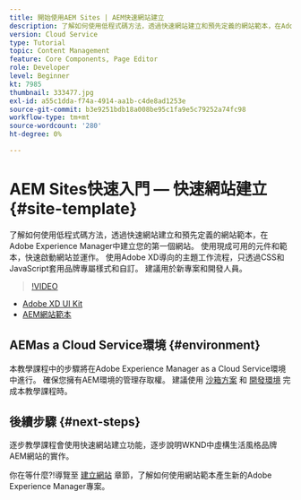 ```yaml
---
title: 開始使用AEM Sites | AEM快速網站建立
description: 了解如何使用低程式碼方法，透過快速網站建立和預先定義的網站範本，在Adobe Experience Manager中建立您的第一個網站。 使用現成可用的元件和範本，快速啟動網站並運作。 使用Adobe XD導向的主題工作流程，只透過CSS和JavaScript套用品牌專屬樣式和自訂。 建議用於新專案和開發人員。
version: Cloud Service
type: Tutorial
topic: Content Management
feature: Core Components, Page Editor
role: Developer
level: Beginner
kt: 7985
thumbnail: 333477.jpg
exl-id: a55c1dda-f74a-4914-aa1b-c4de8ad1253e
source-git-commit: b3e9251bdb18a008be95c1fa9e5c79252a74fc98
workflow-type: tm+mt
source-wordcount: '280'
ht-degree: 0%

---
```


# AEM Sites快速入門 — 快速網站建立 {#site-template}

了解如何使用低程式碼方法，透過快速網站建立和預先定義的網站範本，在Adobe Experience Manager中建立您的第一個網站。 使用現成可用的元件和範本，快速啟動網站並運作。 使用Adobe XD導向的主題工作流程，只透過CSS和JavaScript套用品牌專屬樣式和自訂。 建議用於新專案和開發人員。

>[!VIDEO](https://video.tv.adobe.com/v/333477?quality=12&learn=on)

* [Adobe XD UI Kit](https://github.com/adobe/aem-site-template-basic/blob/main/files/wireframe.xd)
* [AEM網站範本](https://github.com/adobe/aem-site-template-basic)

## AEMas a Cloud Service環境 {#environment}

本教學課程中的步驟將在Adobe Experience Manager as a Cloud Service環境中進行。 確保您擁有AEM環境的管理存取權。 建議使用 [沙箱方案](https://experienceleague.adobe.com/docs/experience-manager-cloud-service/onboarding/getting-access/sandbox-programs/introduction-sandbox-programs.html) 和 [開發環境](https://experienceleague.adobe.com/docs/experience-manager-cloud-service/implementing/using-cloud-manager/manage-environments.html) 完成本教學課程時。

## 後續步驟 {#next-steps}

逐步教學課程會使用快速網站建立功能，逐步說明WKND中虛構生活風格品牌AEM網站的實作。

你在等什麼?!導覽至 [建立網站](create-site.md) 章節，了解如何使用網站範本產生新的Adobe Experience Manager專案。
